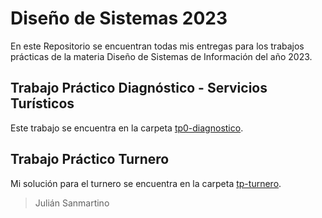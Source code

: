 # Diseño de Sistemas 2023

En este Repositorio se encuentran todas mis entregas para los trabajos prácticas de la materia Diseño de Sistemas de
Información del año 2023.

## Trabajo Práctico Diagnóstico - Servicios Turísticos

Este trabajo se encuentra en la carpeta [tp0-diagnostico](./trabajos-practicos/tp0-diagnostico).

## Trabajo Práctico Turnero

Mi solución para el turnero se encuentra en la carpeta [tp-turnero](./trabajos-practicos/tp-turnero).

> Julián Sanmartino